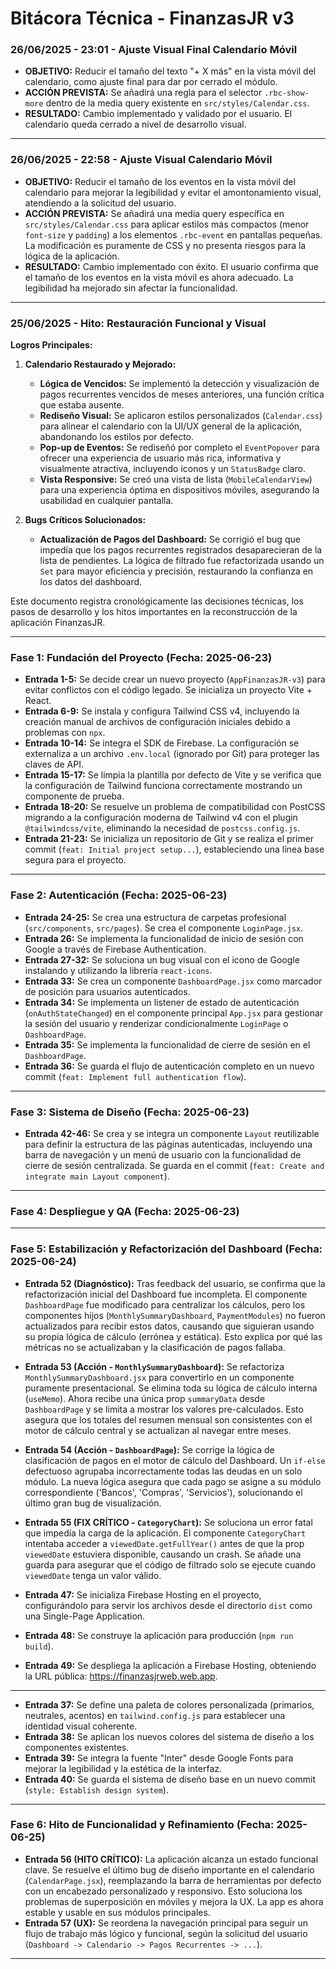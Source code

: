 # Bitácora Técnica - FinanzasJR v3

### 26/06/2025 - 23:01 - Ajuste Visual Final Calendario Móvil

- **OBJETIVO:** Reducir el tamaño del texto "+ X más" en la vista móvil del calendario, como ajuste final para dar por cerrado el módulo.
- **ACCIÓN PREVISTA:** Se añadirá una regla para el selector `.rbc-show-more` dentro de la media query existente en `src/styles/Calendar.css`.
- **RESULTADO:** Cambio implementado y validado por el usuario. El calendario queda cerrado a nivel de desarrollo visual.

---

### 26/06/2025 - 22:58 - Ajuste Visual Calendario Móvil

- **OBJETIVO:** Reducir el tamaño de los eventos en la vista móvil del calendario para mejorar la legibilidad y evitar el amontonamiento visual, atendiendo a la solicitud del usuario.
- **ACCIÓN PREVISTA:** Se añadirá una media query específica en `src/styles/Calendar.css` para aplicar estilos más compactos (menor `font-size` y `padding`) a los elementos `.rbc-event` en pantallas pequeñas. La modificación es puramente de CSS y no presenta riesgos para la lógica de la aplicación.
- **RESULTADO:** Cambio implementado con éxito. El usuario confirma que el tamaño de los eventos en la vista móvil es ahora adecuado. La legibilidad ha mejorado sin afectar la funcionalidad.

---

### 25/06/2025 - Hito: Restauración Funcional y Visual

**Logros Principales:**

1.  **Calendario Restaurado y Mejorado:**
    - **Lógica de Vencidos:** Se implementó la detección y visualización de pagos recurrentes vencidos de meses anteriores, una función crítica que estaba ausente.
    - **Rediseño Visual:** Se aplicaron estilos personalizados (`Calendar.css`) para alinear el calendario con la UI/UX general de la aplicación, abandonando los estilos por defecto.
    - **Pop-up de Eventos:** Se rediseñó por completo el `EventPopover` para ofrecer una experiencia de usuario más rica, informativa y visualmente atractiva, incluyendo iconos y un `StatusBadge` claro.
    - **Vista Responsive:** Se creó una vista de lista (`MobileCalendarView`) para una experiencia óptima en dispositivos móviles, asegurando la usabilidad en cualquier pantalla.

2.  **Bugs Críticos Solucionados:**
    - **Actualización de Pagos del Dashboard:** Se corrigió el bug que impedía que los pagos recurrentes registrados desaparecieran de la lista de pendientes. La lógica de filtrado fue refactorizada usando un `Set` para mayor eficiencia y precisión, restaurando la confianza en los datos del dashboard.

Este documento registra cronológicamente las decisiones técnicas, los pasos de desarrollo y los hitos importantes en la reconstrucción de la aplicación FinanzasJR.

---

### Fase 1: Fundación del Proyecto (Fecha: 2025-06-23)

- **Entrada 1-5:** Se decide crear un nuevo proyecto (`AppFinanzasJR-v3`) para evitar conflictos con el código legado. Se inicializa un proyecto Vite + React.
- **Entrada 6-9:** Se instala y configura Tailwind CSS v4, incluyendo la creación manual de archivos de configuración iniciales debido a problemas con `npx`.
- **Entrada 10-14:** Se integra el SDK de Firebase. La configuración se externaliza a un archivo `.env.local` (ignorado por Git) para proteger las claves de API.
- **Entrada 15-17:** Se limpia la plantilla por defecto de Vite y se verifica que la configuración de Tailwind funciona correctamente mostrando un componente de prueba.
- **Entrada 18-20:** Se resuelve un problema de compatibilidad con PostCSS migrando a la configuración moderna de Tailwind v4 con el plugin `@tailwindcss/vite`, eliminando la necesidad de `postcss.config.js`.
- **Entrada 21-23:** Se inicializa un repositorio de Git y se realiza el primer commit (`feat: Initial project setup...`), estableciendo una línea base segura para el proyecto.

---

### Fase 2: Autenticación (Fecha: 2025-06-23)

- **Entrada 24-25:** Se crea una estructura de carpetas profesional (`src/components`, `src/pages`). Se crea el componente `LoginPage.jsx`.
- **Entrada 26:** Se implementa la funcionalidad de inicio de sesión con Google a través de Firebase Authentication.
- **Entrada 27-32:** Se soluciona un bug visual con el icono de Google instalando y utilizando la librería `react-icons`.
- **Entrada 33:** Se crea un componente `DashboardPage.jsx` como marcador de posición para usuarios autenticados.
- **Entrada 34:** Se implementa un listener de estado de autenticación (`onAuthStateChanged`) en el componente principal `App.jsx` para gestionar la sesión del usuario y renderizar condicionalmente `LoginPage` o `DashboardPage`.
- **Entrada 35:** Se implementa la funcionalidad de cierre de sesión en el `DashboardPage`.
- **Entrada 36:** Se guarda el flujo de autenticación completo en un nuevo commit (`feat: Implement full authentication flow`).

---

### Fase 3: Sistema de Diseño (Fecha: 2025-06-23)

- **Entrada 42-46:** Se crea y se integra un componente `Layout` reutilizable para definir la estructura de las páginas autenticadas, incluyendo una barra de navegación y un menú de usuario con la funcionalidad de cierre de sesión centralizada. Se guarda en el commit (`feat: Create and integrate main Layout component`).

---

### Fase 4: Despliegue y QA (Fecha: 2025-06-23)

---

### Fase 5: Estabilización y Refactorización del Dashboard (Fecha: 2025-06-24)

- **Entrada 52 (Diagnóstico):** Tras feedback del usuario, se confirma que la refactorización inicial del Dashboard fue incompleta. El componente `DashboardPage` fue modificado para centralizar los cálculos, pero los componentes hijos (`MonthlySummaryDashboard`, `PaymentModules`) no fueron actualizados para recibir estos datos, causando que siguieran usando su propia lógica de cálculo (errónea y estática). Esto explica por qué las métricas no se actualizaban y la clasificación de pagos fallaba.
- **Entrada 53 (Acción - `MonthlySummaryDashboard`):** Se refactoriza `MonthlySummaryDashboard.jsx` para convertirlo en un componente puramente presentacional. Se elimina toda su lógica de cálculo interna (`useMemo`). Ahora recibe una única prop `summaryData` desde `DashboardPage` y se limita a mostrar los valores pre-calculados. Esto asegura que los totales del resumen mensual son consistentes con el motor de cálculo central y se actualizan al navegar entre meses.
- **Entrada 54 (Acción - `DashboardPage`):** Se corrige la lógica de clasificación de pagos en el motor de cálculo del Dashboard. Un `if-else` defectuoso agrupaba incorrectamente todas las deudas en un solo módulo. La nueva lógica asegura que cada pago se asigne a su módulo correspondiente ('Bancos', 'Compras', 'Servicios'), solucionando el último gran bug de visualización.
- **Entrada 55 (FIX CRÍTICO - `CategoryChart`):** Se soluciona un error fatal que impedía la carga de la aplicación. El componente `CategoryChart` intentaba acceder a `viewedDate.getFullYear()` antes de que la prop `viewedDate` estuviera disponible, causando un crash. Se añade una guarda para asegurar que el código de filtrado solo se ejecute cuando `viewedDate` tenga un valor válido.

- **Entrada 47:** Se inicializa Firebase Hosting en el proyecto, configurándolo para servir los archivos desde el directorio `dist` como una Single-Page Application.
- **Entrada 48:** Se construye la aplicación para producción (`npm run build`).
- **Entrada 49:** Se despliega la aplicación a Firebase Hosting, obteniendo la URL pública: https://finanzasjrweb.web.app.

---


- **Entrada 37:** Se define una paleta de colores personalizada (primarios, neutrales, acentos) en `tailwind.config.js` para establecer una identidad visual coherente.
- **Entrada 38:** Se aplican los nuevos colores del sistema de diseño a los componentes existentes.
- **Entrada 39:** Se integra la fuente "Inter" desde Google Fonts para mejorar la legibilidad y la estética de la interfaz.
- **Entrada 40:** Se guarda el sistema de diseño base en un nuevo commit (`style: Establish design system`).

---

### Fase 6: Hito de Funcionalidad y Refinamiento (Fecha: 2025-06-25)

- **Entrada 56 (HITO CRÍTICO):** La aplicación alcanza un estado funcional clave. Se resuelve el último bug de diseño importante en el calendario (`CalendarPage.jsx`), reemplazando la barra de herramientas por defecto con un encabezado personalizado y responsivo. Esto soluciona los problemas de superposición en móviles y mejora la UX. La app es ahora estable y usable en sus módulos principales.
- **Entrada 57 (UX):** Se reordena la navegación principal para seguir un flujo de trabajo más lógico y funcional, según la solicitud del usuario (`Dashboard -> Calendario -> Pagos Recurrentes -> ...`).

---
